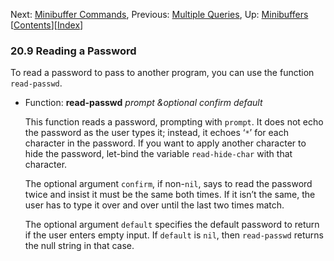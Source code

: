 <!-- This is the GNU Emacs Lisp Reference Manual
corresponding to Emacs version 27.2.

Copyright (C) 1990-1996, 1998-2021 Free Software Foundation,
Inc.

Permission is granted to copy, distribute and/or modify this document
under the terms of the GNU Free Documentation License, Version 1.3 or
any later version published by the Free Software Foundation; with the
Invariant Sections being "GNU General Public License," with the
Front-Cover Texts being "A GNU Manual," and with the Back-Cover
Texts as in (a) below.  A copy of the license is included in the
section entitled "GNU Free Documentation License."

(a) The FSF's Back-Cover Text is: "You have the freedom to copy and
modify this GNU manual.  Buying copies from the FSF supports it in
developing GNU and promoting software freedom." -->

<!-- Created by GNU Texinfo 6.7, http://www.gnu.org/software/texinfo/ -->

Next: [Minibuffer Commands](Minibuffer-Commands.html), Previous: [Multiple Queries](Multiple-Queries.html), Up: [Minibuffers](Minibuffers.html)   \[[Contents](index.html#SEC_Contents "Table of contents")]\[[Index](Index.html "Index")]

### 20.9 Reading a Password

To read a password to pass to another program, you can use the function `read-passwd`.

*   Function: **read-passwd** *prompt \&optional confirm default*

    This function reads a password, prompting with `prompt`. It does not echo the password as the user types it; instead, it echoes ‘`*`’ for each character in the password. If you want to apply another character to hide the password, let-bind the variable `read-hide-char` with that character.

    The optional argument `confirm`, if non-`nil`, says to read the password twice and insist it must be the same both times. If it isn’t the same, the user has to type it over and over until the last two times match.

    The optional argument `default` specifies the default password to return if the user enters empty input. If `default` is `nil`, then `read-passwd` returns the null string in that case.
